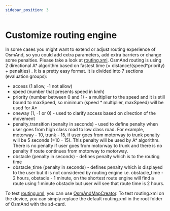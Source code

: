 ```yaml
---
sidebar_position: 3
---
```


# Customize routing engine

In some cases you might want to extend or adjust routing experience of OsmAnd, so you could add extra parameters, add extra barriers or change some penalties. Please take a look at [routing.xml](https://github.com/osmandapp/OsmAnd-resources/blob/master/routing/routing.xml). OsmAnd routing is using 2 directional A* algorithm based on fastest time (= distance/(speed*priority) + penalties) . It is a pretty easy format. It is divided into 7 sections (evaluation groups):

* access (1 allow, -1 not allow)
* speed (number that presents speed in kmh)
* priority (number between 0 and 1) - a multiplier to the speed and it is still bound to maxSpeed, so minimum (speed * multiplier, maxSpeed) will be used for A*
* oneway (1, -1 or 0) - used to clarify access based on direction of the movement
* penalty_transition (penalty in seconds) - used to define penalty when user goes from high class road to low class road. For example, motorway - 10, trunk - 15, if user goes from motorway to trunk penalty will be 5 seconds (=10 - 15). This penalty will be used by A* algorithm. There is no penalty if user goes from motorway to trunk and there is no penalty if route continues from motorway to motorway.
* obstacle (penalty in seconds) - defines penalty which is to the routing time
* obstacle_time (penalty in seconds) - defines penalty which is displayed to the user but it is not considered by routing engine i.e. obstacle_time - 2 hours, obstacle - 1 minute, on the shortest route engine will find a route using 1 minute obstacle but user will see that route time is 2 hours.

To test [routing.xml](https://github.com/osmandapp/OsmAnd-resources/blob/master/routing/routing.xml), you can use [OsmAndMapCreator](http://download.osmand.net/latest-night-build/OsmAndMapCreator-main.zip). To test routing.xml on the device, you can simply replace the default routing.xml in the root folder of OsmAnd with the sd-card.
